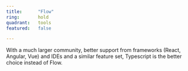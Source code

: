 ```yaml
---
title:      "Flow"
ring:       hold
quadrant:   tools
featured:   false

---
```

With a much larger community,
better support from frameworks (React, Angular, Vue) and IDEs
and a similar feature set, Typescript is the better choice instead of Flow.